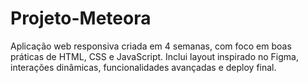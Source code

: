 # Projeto-Meteora
Aplicação web responsiva criada em 4 semanas, com foco em boas práticas de HTML, CSS e JavaScript. Inclui layout inspirado no Figma, interações dinâmicas, funcionalidades avançadas e deploy final.
